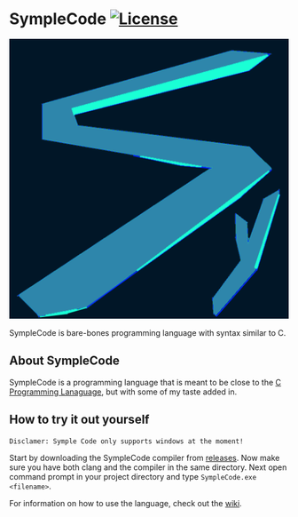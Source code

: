 # SympleCode [![License](https://img.shields.io/github/license/TeddyTelanoff/SympleCode.svg)](LICENSE)

![Symple](/res/Symple.png?raw=true "Symple")

SympleCode is bare-bones programming language with syntax similar to C.

## About SympleCode

SympleCode is a programming language that is meant to be close to the [C Programming Lanaguage](https://en.wikipedia.org/wiki/C_(programming_language)), but with some of my taste added in.

## How to try it out yourself

```
Disclamer: Symple Code only supports windows at the moment!
```

Start by downloading the SympleCode compiler from [releases](https://youtu.be/dQw4w9WgXcQ). Now make sure you have both clang and the compiler in the same directory. Next open command prompt in your project directory and type `SympleCode.exe <filename>`.

For information on how to use the language, check out the [wiki](../../wiki).
